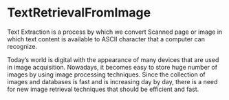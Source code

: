 # TextRetrievalFromImage

Text Extraction is a process by which we convert Scanned page or image in which 
text content is available to ASCII character that a computer can recognize.

Today’s world is digital with the appearance of many devices that are used in image 
acquisition. Nowadays, it becomes easy to store huge number of images by using 
image processing techniques. Since the collection of images and databases is fast 
and is increasing day by day, there is a need for new image retrieval techniques that 
should be efficient and fast.
